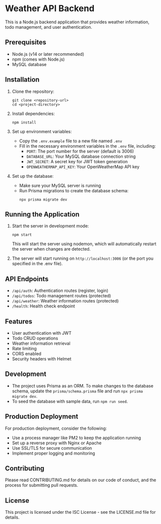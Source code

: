 # Weather API Backend

This is a Node.js backend application that provides weather information, todo management, and user authentication.

## Prerequisites

- Node.js (v14 or later recommended)
- npm (comes with Node.js)
- MySQL database

## Installation

1. Clone the repository:
   ```
   git clone <repository-url>
   cd <project-directory>
   ```

2. Install dependencies:
   ```
   npm install
   ```

3. Set up environment variables:
   - Copy the `.env.example` file to a new file named `.env`
   - Fill in the necessary environment variables in the `.env` file, including:
     - `PORT`: The port number for the server (default is 3006)
     - `DATABASE_URL`: Your MySQL database connection string
     - `JWT_SECRET`: A secret key for JWT token generation
     - `OPENWEATHERMAP_API_KEY`: Your OpenWeatherMap API key

4. Set up the database:
   - Make sure your MySQL server is running
   - Run Prisma migrations to create the database schema:
     ```
     npx prisma migrate dev
     ```

## Running the Application

1. Start the server in development mode:
   ```
   npm start
   ```
   This will start the server using nodemon, which will automatically restart the server when changes are detected.

2. The server will start running on `http://localhost:3006` (or the port you specified in the .env file).

## API Endpoints

- `/api/auth`: Authentication routes (register, login)
- `/api/todos`: Todo management routes (protected)
- `/api/weather`: Weather information routes (protected)
- `/health`: Health check endpoint

## Features

- User authentication with JWT
- Todo CRUD operations
- Weather information retrieval
- Rate limiting
- CORS enabled
- Security headers with Helmet

## Development

- The project uses Prisma as an ORM. To make changes to the database schema, update the `prisma/schema.prisma` file and run `npx prisma migrate dev`.
- To seed the database with sample data, run `npm run seed`.

## Production Deployment

For production deployment, consider the following:

- Use a process manager like PM2 to keep the application running
- Set up a reverse proxy with Nginx or Apache
- Use SSL/TLS for secure communication
- Implement proper logging and monitoring

## Contributing

Please read CONTRIBUTING.md for details on our code of conduct, and the process for submitting pull requests.

## License

This project is licensed under the ISC License - see the LICENSE.md file for details.